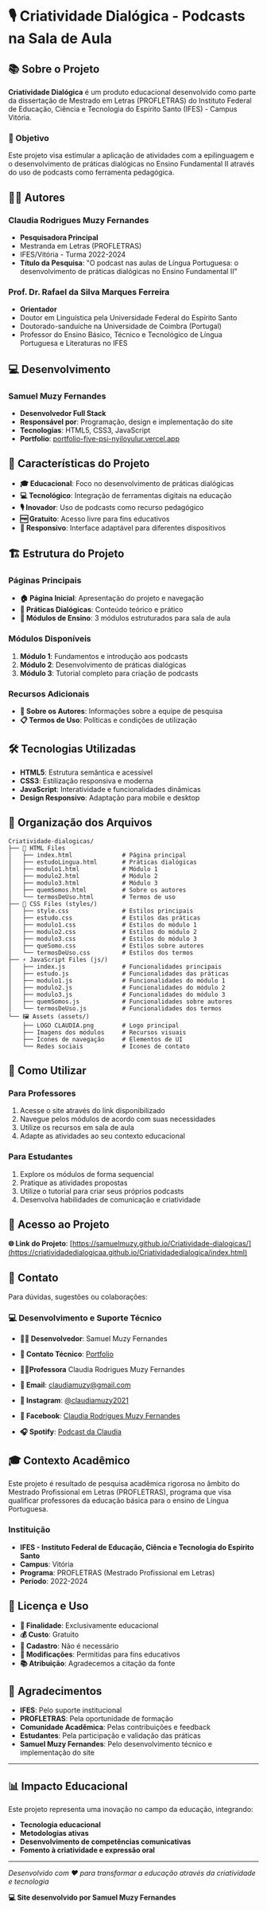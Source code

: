 # 🎙️ Criatividade Dialógica - Podcasts na Sala de Aula

## 📚 Sobre o Projeto

**Criatividade Dialógica** é um produto educacional desenvolvido como parte da dissertação de Mestrado em Letras (PROFLETRAS) do Instituto Federal de Educação, Ciência e Tecnologia do Espírito Santo (IFES) - Campus Vitória.

### 🎯 Objetivo
Este projeto visa estimular a aplicação de atividades com a epilinguagem e o desenvolvimento de práticas dialógicas no Ensino Fundamental II através do uso de podcasts como ferramenta pedagógica.

## 👩‍🏫 Autores

### **Claudia Rodrigues Muzy Fernandes**
- **Pesquisadora Principal**
- Mestranda em Letras (PROFLETRAS)
- IFES/Vitória - Turma 2022-2024
- **Título da Pesquisa**: "O podcast nas aulas de Língua Portuguesa: o desenvolvimento de práticas dialógicas no Ensino Fundamental II"

### **Prof. Dr. Rafael da Silva Marques Ferreira**
- **Orientador**
- Doutor em Linguística pela Universidade Federal do Espírito Santo
- Doutorado-sanduíche na Universidade de Coimbra (Portugal)
- Professor do Ensino Básico, Técnico e Tecnológico de Língua Portuguesa e Literaturas no IFES

## 💻 Desenvolvimento

### **Samuel Muzy Fernandes**
- **Desenvolvedor Full Stack**
- **Responsável por**: Programação, design e implementação do site
- **Tecnologias**: HTML5, CSS3, JavaScript
- **Portfolio**: [portfolio-five-psi-nyiloyulur.vercel.app](https://portfolio-five-psi-nyiloyulur.vercel.app/)

## 🌟 Características do Projeto

- **🎓 Educacional**: Foco no desenvolvimento de práticas dialógicas
- **💻 Tecnológico**: Integração de ferramentas digitais na educação
- **🎙️ Inovador**: Uso de podcasts como recurso pedagógico
- **🆓 Gratuito**: Acesso livre para fins educativos
- **📱 Responsivo**: Interface adaptável para diferentes dispositivos

## 🏗️ Estrutura do Projeto

### **Páginas Principais**
- **🏠 Página Inicial**: Apresentação do projeto e navegação
- **📖 Práticas Dialógicas**: Conteúdo teórico e prático
- **🎯 Módulos de Ensino**: 3 módulos estruturados para sala de aula

### **Módulos Disponíveis**
1. **Módulo 1**: Fundamentos e introdução aos podcasts
2. **Módulo 2**: Desenvolvimento de práticas dialógicas
3. **Módulo 3**: Tutorial completo para criação de podcasts

### **Recursos Adicionais**
- **👥 Sobre os Autores**: Informações sobre a equipe de pesquisa
- **📋 Termos de Uso**: Políticas e condições de utilização

## 🛠️ Tecnologias Utilizadas

- **HTML5**: Estrutura semântica e acessível
- **CSS3**: Estilização responsiva e moderna
- **JavaScript**: Interatividade e funcionalidades dinâmicas
- **Design Responsivo**: Adaptação para mobile e desktop

## 📁 Organização dos Arquivos

```
Criatividade-dialogicas/
├── 📄 HTML Files
│   ├── index.html              # Página principal
│   ├── estudoLingua.html       # Práticas dialógicas
│   ├── modulo1.html            # Módulo 1
│   ├── modulo2.html            # Módulo 2
│   ├── modulo3.html            # Módulo 3
│   ├── quemSomos.html          # Sobre os autores
│   └── termosDeUso.html        # Termos de uso
├── 🎨 CSS Files (styles/)
│   ├── style.css               # Estilos principais
│   ├── estudo.css              # Estilos das práticas
│   ├── modulo1.css             # Estilos do módulo 1
│   ├── modulo2.css             # Estilos do módulo 2
│   ├── modulo3.css             # Estilos do módulo 3
│   ├── queSomo.css             # Estilos sobre autores
│   └── termosDeUso.css         # Estilos dos termos
├── ⚡ JavaScript Files (js/)
│   ├── index.js                # Funcionalidades principais
│   ├── estudo.js               # Funcionalidades das práticas
│   ├── modulo1.js              # Funcionalidades do módulo 1
│   ├── modulo2.js              # Funcionalidades do módulo 2
│   ├── modulo3.js              # Funcionalidades do módulo 3
│   ├── quemSomos.js            # Funcionalidades sobre autores
│   └── termosDeUso.js          # Funcionalidades dos termos
└── 🖼️ Assets (assets/)
    ├── LOGO CLAUDIA.png        # Logo principal
    ├── Imagens dos módulos     # Recursos visuais
    ├── Ícones de navegação     # Elementos de UI
    └── Redes sociais           # Ícones de contato
```

## 🚀 Como Utilizar

### **Para Professores**
1. Acesse o site através do link disponibilizado
2. Navegue pelos módulos de acordo com suas necessidades
3. Utilize os recursos em sala de aula
4. Adapte as atividades ao seu contexto educacional

### **Para Estudantes**
1. Explore os módulos de forma sequencial
2. Pratique as atividades propostas
3. Utilize o tutorial para criar seus próprios podcasts
4. Desenvolva habilidades de comunicação e criatividade

## 📱 Acesso ao Projeto

**🌐 Link do Projeto**: [https://samuelmuzy.github.io/Criatividade-dialogicas/](https://criatividadedialogicaa.github.io/Criatividadedialogica/index.html)

## 📧 Contato

Para dúvidas, sugestões ou colaborações:
### **💻 Desenvolvimento e Suporte Técnico**
- **👨‍💻 Desenvolvedor**: Samuel Muzy Fernandes
- **📧 Contato Técnico**: [Portfolio](https://portfolio-five-psi-nyiloyulur.vercel.app/)

- **👩‍🏫Professora** Claudia Rodrigues Muzy Fernandes
- **📧 Email**: claudiamuzy@gmail.com
- **📱 Instagram**: [@claudiamuzy2021](https://www.instagram.com/claudiamuzy2021/)
- **📘 Facebook**: [Claudia Rodrigues Muzy Fernandes](https://www.facebook.com/claudia.rodriguesmuzyfernandes)
- **🎧 Spotify**: [Podcast da Claudia](https://open.spotify.com/show/3XS2YpdyxJepp1uchK2nWR?si=AaGDQTd-TJqRi4_aApYYJw&nd=1&dlsi=cd945a7f5d904057)


## 🎓 Contexto Acadêmico

Este projeto é resultado de pesquisa acadêmica rigorosa no âmbito do Mestrado Profissional em Letras (PROFLETRAS), programa que visa qualificar professores da educação básica para o ensino de Língua Portuguesa.

### **Instituição**
- **IFES - Instituto Federal de Educação, Ciência e Tecnologia do Espírito Santo**
- **Campus**: Vitória
- **Programa**: PROFLETRAS (Mestrado Profissional em Letras)
- **Período**: 2022-2024

## 📄 Licença e Uso

- **🎯 Finalidade**: Exclusivamente educacional
- **💰 Custo**: Gratuito
- **📝 Cadastro**: Não é necessário
- **🔄 Modificações**: Permitidas para fins educativos
- **📚 Atribuição**: Agradecemos a citação da fonte

## 🙏 Agradecimentos

- **IFES**: Pelo suporte institucional
- **PROFLETRAS**: Pela oportunidade de formação
- **Comunidade Acadêmica**: Pelas contribuições e feedback
- **Estudantes**: Pela participação e validação das práticas
- **Samuel Muzy Fernandes**: Pelo desenvolvimento técnico e implementação do site

---

## 📊 Impacto Educacional

Este projeto representa uma inovação no campo da educação, integrando:
- **Tecnologia educacional**
- **Metodologias ativas**
- **Desenvolvimento de competências comunicativas**
- **Fomento à criatividade e expressão oral**

---

*Desenvolvido com ❤️ para transformar a educação através da criatividade e tecnologia*

**💻 Site desenvolvido por Samuel Muzy Fernandes**

